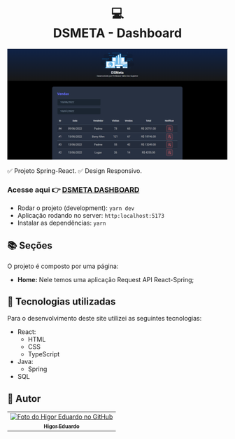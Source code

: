 <h1 align="center">
  💻<br>DSMETA - Dashboard
</h1>
<img src="./frontend/src/assets/img/cover.png" alt="Cover projeto"/>

✅ Projeto Spring-React.
✅ Design Responsivo.

### Acesse aqui 👉 [DSMETA DASHBOARD](https://dashboard-dsmeta-higor.netlify.app/)

- Rodar o projeto (development): `yarn dev`
- Aplicação rodando no server: `http:localhost:5173`
- Instalar as dependências: `yarn`

## 📚 Seções

O projeto é composto por uma página:

- **Home:** Nele temos uma aplicação Request API React-Spring;

## 💼 Tecnologias utilizadas

Para o desenvolvimento deste site utilizei as seguintes tecnologias:

- React:
  - HTML
  - CSS
  - TypeScript
- Java:
  - Spring
- SQL

<h2>🦄 Autor</h2>

<table>
  <tr>
    <td align="center">
      <a href="https://github.com/bhigoreduardo">
        <img src="https://avatars.githubusercontent.com/u/96431991?v=4" width="100px;" alt="Foto do Higor Eduardo no GitHub"/><br>
        <sub>
          <b>Higor Eduardo</b>
        </sub>
      </a>
    </td>
  </tr>
</table>
